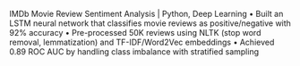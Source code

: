  IMDb Movie Review Sentiment Analysis | Python, Deep Learning
•	Built an LSTM neural network that classifies movie reviews as positive/negative with 92% accuracy
•	Pre-processed 50K reviews using NLTK (stop word removal, lemmatization) and TF-IDF/Word2Vec embeddings
•	Achieved 0.89 ROC AUC by handling class imbalance with stratified sampling
